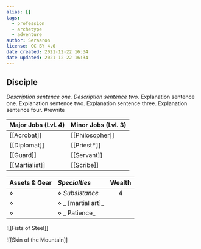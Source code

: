 ```yaml
---
alias: []
tags:
  - profession
  - archetype
  - adventure
author: Seraaron
license: CC BY 4.0
date created: 2021-12-22 16:34
date updated: 2021-12-22 16:34
---
```


## Disciple

_Description sentence one. Description sentence two._ Explanation sentence one. Explanation sentence two. Explanation sentence three. Explanation sentence four.  #rewrite

| Major Jobs (Lvl. 4) | Minor Jobs (Lvl. 3) |
| ------------------- | ------------------- |
| [[Acrobat]]         | [[Philosopher]]     |
| [[Diplomat]]        | [[Priest*]]          |
| [[Guard]]           | [[Servant]]         |
| [[Martialist]]      | [[Scribe]]           |

| Assets & Gear | _Specialties_      | Wealth |
| ------------- | :----------------- | :----: |
| ⋄             | ⋄ _Subsistance_    |    4   |
| ⋄             | ⋄ _ [martial art]_ |        |
| ⋄             | ⋄ _ Patience_      |        |

![[Fists of Steel]]

![[Skin of the Mountain]]
